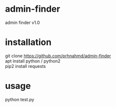 # admin-finder
admin finder v1.0

# installation
git clone https://github.com/prhnahmd/admin-finder<br>
apt install python / python2<br>
pip2 install requests

# usage
python test.py
